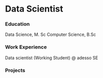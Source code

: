 # Data Scientist

### Education
Data Science, M. Sc
Computer Science, B.Sc

### Work Experience
Data scientist (Working Student) @ adesso SE

### Projects

